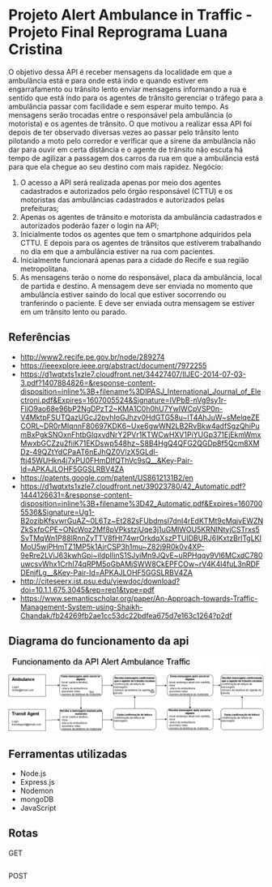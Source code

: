 # Projeto Alert Ambulance in Traffic - Projeto Final Reprograma Luana Cristina

O objetivo dessa API é receber mensagens da localidade em que a ambulância está e para onde está indo e quando estiver em engarrafamento ou trânsito lento enviar mensagens informando a rua e sentido que está indo para os agentes de trânsito gerenciar o tráfego para a ambulância passar com facilidade e sem esperar muito tempo.
As mensagens serão trocadas entre o responsável pela ambulância (o motorista) e os agentes de trânsito.
O que motivou a realizar essa API foi depois de ter observado diversas vezes ao passar pelo trânsito lento pilotando a moto pelo corredor e verificar que a sirene da ambulância não dar para ouvir em certa distância e o agente de trânsito não escuta há tempo de agilizar a passagem dos carros da rua em que a ambulância está para que ela chegue ao seu destino com mais rapidez.
Negócio:
1. O acesso a API será realizada apenas por meio dos agentes cadastrados e autorizados pelo órgão responsável (CTTU) e os motoristas das ambulâncias cadastrados e autorizados pelas prefeituras;
2. Apenas os agentes de trânsito e motorista da ambulância cadastrados e autorizados poderão fazer o login na API;
3. Inicialmente todos os agentes que tem o smartphone adquiridos pela CTTU. E depois para os agentes de trânsitos que estiverem trabalhando no dia em que a ambulância estiver na rua com pacientes.
4. Inicialmente funcionará apenas para a cidade do Recife e sua região metropolitana.
5. As mensagens terão o nome do responsável, placa da ambulância, local de partida e destino. A mensagem deve ser enviada no momento que ambulância estiver saindo do local que estiver socorrendo ou tranferindo o paciente. E deve ser enviada outra mensagem se estiver em um trânsito lento ou parado. 

## Referências

* http://www2.recife.pe.gov.br/node/289274
* https://ieeexplore.ieee.org/abstract/document/7972255
* https://d1wqtxts1xzle7.cloudfront.net/34427407/IIJEC-2014-07-03-3.pdf?1407884826=&response-content-disposition=inline%3B+filename%3DIPASJ_International_Journal_of_Electroni.pdf&Expires=1607005524&Signature=IVPbB-nVg9sy1r-FljO9ao68e96bP2NgDPzT2~KMA1C0h0hU7YwIWCpVSP0n-V4MktpFSUTQazUGcJ2pvhIoGJhzv0HdGTG58u~IT4AhJuW~sMelqeZECORL~DR0rMIqnnF80697KDK6~Uxe6gwWN2LB2RvBkw4adfSgzQhiPumBxPgkSNOxnFhtbGlqxvdNrY2PVr1KTWCwHXV1PiYUGp371EjEkmWmxMwxbGCZzu2fiiK71EKDswp548hz~S8B4HgQ4QFG2QGDp8f5Qcm8XMDz-49QZtYdCPaAT6nEJhQZ0VlzX5GLdl-ftj45WUHkn4j7xPU0FHmDIfQThVc9sQ__&Key-Pair-Id=APKAJLOHF5GGSLRBV4ZA
* https://patents.google.com/patent/US8612131B2/en
* https://d1wqtxts1xzle7.cloudfront.net/39023780/42_Automatic.pdf?1444126631=&response-content-disposition=inline%3B+filename%3D42_Automatic.pdf&Expires=1607005536&Signature=Ug1-B2ozibKfsvwrGuAZ~0L6Tz~Et282sFUbdmsl7dnI4rEdKTMt9cMqjvEWZNZkSxfpCPE~ONcWoz2Mf8pVPkstzjUqe3j1uGMlWOU5KRNINtyjCSTrxs5SvTMqWn1P88lRnnZyTTV8fHt74wrOrkdqXszPTUlDBURJ6IKxtzBrlTgLKIMoU5wjPHmTZ1MP5k1AjrCSP3h1mu~Z82j9R0k0v4XP-9eRre2LViJ63kwhGpi~iIdpIIinS1SJyiMn9JQvE~uRPHqqy9Vl6MCxdC780uwcsvWhx1CrhI74qRPM5oGbAMjSWW8CkEPFCOw~rV4K4l4fuL3nRDFDEnjfLg__&Key-Pair-Id=APKAJLOHF5GGSLRBV4ZA
* http://citeseerx.ist.psu.edu/viewdoc/download?doi=10.1.1.675.3045&rep=rep1&type=pdf
* https://www.semanticscholar.org/paper/An-Approach-towards-Traffic-Management-System-using-Shaikh-Chandak/fb24269fb2ae1cc53dc22bdfea675d7e163c1264?p2df



## Diagrama do funcionamento da api

![Funcionamento API Alert Ambulance Traffic](FuncionamentoAPIAlertAmbulanceTraffic.png)

## Ferramentas utilizadas
* Node.js
* Express.js
* Nodemon
* mongoDB
* JavaScript

## Rotas
GET
~~~JavaScript

~~~

POST
~~~JavaScript

~~~
